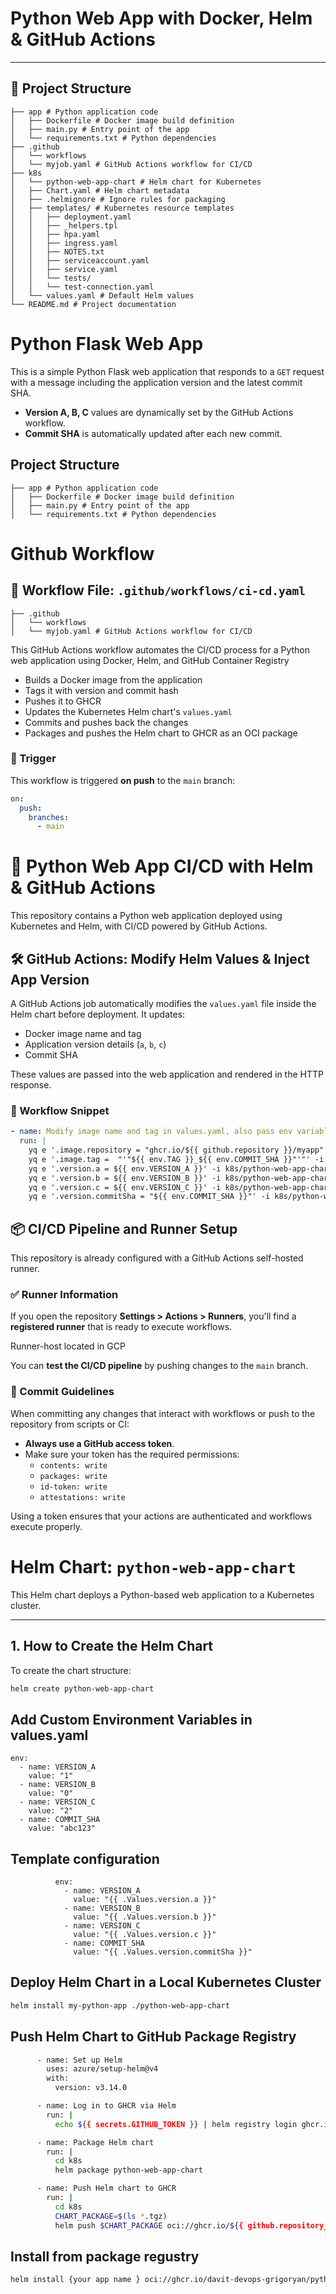 # Python Web App with Docker, Helm & GitHub Actions

---

## 📁 Project Structure

```
├── app # Python application code
│   ├── Dockerfile # Docker image build definition
│   ├── main.py # Entry point of the app
│   └── requirements.txt # Python dependencies
├── .github
│   └── workflows
│   └── myjob.yaml # GitHub Actions workflow for CI/CD
├── k8s
│   └── python-web-app-chart # Helm chart for Kubernetes
│   ├── Chart.yaml # Helm chart metadata
│   ├── .helmignore # Ignore rules for packaging
│   ├── templates/ # Kubernetes resource templates
│   │   ├── deployment.yaml
│   │   ├── _helpers.tpl
│   │   ├── hpa.yaml
│   │   ├── ingress.yaml
│   │   ├── NOTES.txt
│   │   ├── serviceaccount.yaml
│   │   ├── service.yaml
│   │   └── tests/
│   │   └── test-connection.yaml
│   └── values.yaml # Default Helm values
└── README.md # Project documentation
```
# Python Flask Web App


This is a simple Python Flask web application that responds to a `GET` request with a message including the application version and the latest commit SHA.


- **Version A, B, C** values are dynamically set by the GitHub Actions workflow.
- **Commit SHA** is automatically updated after each new commit.

## Project Structure

```
├── app # Python application code
│   ├── Dockerfile # Docker image build definition
│   ├── main.py # Entry point of the app
│   └── requirements.txt # Python dependencies
```

# Github Workflow 

## 📂 Workflow File: `.github/workflows/ci-cd.yaml`

```
├── .github
│   └── workflows
│   └── myjob.yaml # GitHub Actions workflow for CI/CD
```
This GitHub Actions workflow automates the CI/CD process for a Python web application using Docker, Helm, and GitHub Container Registry 

- Builds a Docker image from the application
- Tags it with version and commit hash
- Pushes it to GHCR
- Updates the Kubernetes Helm chart's `values.yaml`
- Commits and pushes back the changes
- Packages and pushes the Helm chart to GHCR as an OCI package

### 🧱 Trigger

This workflow is triggered **on push** to the `main` branch:

```yaml
on:
  push:
    branches:
      - main
```

# 🚀 Python Web App CI/CD with Helm & GitHub Actions

This repository contains a Python web application deployed using Kubernetes and Helm, with CI/CD powered by GitHub Actions.

## 🛠 GitHub Actions: Modify Helm Values & Inject App Version

A GitHub Actions job automatically modifies the `values.yaml` file inside the Helm chart before deployment. It updates:

- Docker image name and tag
- Application version details (`a`, `b`, `c`)
- Commit SHA

These values are passed into the web application and rendered in the HTTP response.

### 🔧 Workflow Snippet

```yaml
- name: Modify image name and tag in values.yaml, also pass env variable in python web app, for visualize in http responce
  run: |
    yq e '.image.repository = "ghcr.io/${{ github.repository }}/myapp"' -i k8s/python-web-app-chart/values.yaml
    yq e '.image.tag =  "'"${{ env.TAG }}_${{ env.COMMIT_SHA }}"'"' -i k8s/python-web-app-chart/values.yaml
    yq e '.version.a = ${{ env.VERSION_A }}' -i k8s/python-web-app-chart/values.yaml
    yq e '.version.b = ${{ env.VERSION_B }}' -i k8s/python-web-app-chart/values.yaml
    yq e '.version.c = ${{ env.VERSION_C }}' -i k8s/python-web-app-chart/values.yaml
    yq e '.version.commitSha = "${{ env.COMMIT_SHA }}"' -i k8s/python-web-app-chart/values.yaml

```
## 📦 CI/CD Pipeline and Runner Setup

This repository is already configured with a GitHub Actions self-hosted runner.

### ✅ Runner Information

If you open the repository **Settings > Actions > Runners**, you'll find a **registered runner** that is ready to execute workflows.

Runner-host located in GCP

You can **test the CI/CD pipeline** by pushing changes to the `main` branch.

### 🔐 Commit Guidelines

When committing any changes that interact with workflows or push to the repository from scripts or CI:

- **Always use a GitHub access token**.
- Make sure your token has the required permissions:
  - `contents: write`
  - `packages: write`
  - `id-token: write`
  - `attestations: write`

Using a token ensures that your actions are authenticated and workflows execute properly.


# Helm Chart: `python-web-app-chart`

This Helm chart deploys a Python-based web application to a Kubernetes cluster.

---

## 1. How to Create the Helm Chart

To create the chart structure:

```bash
helm create python-web-app-chart

```

## Add Custom Environment Variables in values.yaml
```
env:
  - name: VERSION_A
    value: "1"
  - name: VERSION_B
    value: "0"
  - name: VERSION_C
    value: "2"
  - name: COMMIT_SHA
    value: "abc123"

```

## Template configuration
```
          env:
            - name: VERSION_A
              value: "{{ .Values.version.a }}"
            - name: VERSION_B
              value: "{{ .Values.version.b }}"
            - name: VERSION_C
              value: "{{ .Values.version.c }}"
            - name: COMMIT_SHA
              value: "{{ .Values.version.commitSha }}"
```
## Deploy Helm Chart in a Local Kubernetes Cluster
```bash
helm install my-python-app ./python-web-app-chart

```
## Push Helm Chart to GitHub Package Registry
```bash
      - name: Set up Helm
        uses: azure/setup-helm@v4
        with:
          version: v3.14.0

      - name: Log in to GHCR via Helm
        run: |
          echo ${{ secrets.GITHUB_TOKEN }} | helm registry login ghcr.io -u ${{ github.actor }} --password-stdin

      - name: Package Helm chart
        run: |
          cd k8s
          helm package python-web-app-chart

      - name: Push Helm chart to GHCR
        run: |
          cd k8s
          CHART_PACKAGE=$(ls *.tgz)
          helm push $CHART_PACKAGE oci://ghcr.io/${{ github.repository_owner }}

```
## Install from package regustry

```bash
helm install {your app name } oci://ghcr.io/davit-devops-grigoryan/python-web-app-chart --version 0.5.0
```
